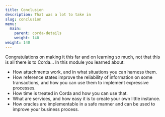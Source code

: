 ```yaml
---
title: Conclusion
description: That was a lot to take in
slug: conclusion
menu:
  main:
    parent: corda-details
    weight: 140  
weight: 140
---
```


Congratulations on making it this far and on learning so much, not that this is all there is to Corda... In this module you learned about:

* How attachments work, and in what situations you can harness them.
* How reference states improve the reliability of information on some transactions, and how you can use them to implement expressive processes.
* How time is treated in Corda and how you can use that.
* What are services, and how easy it is to create your own little instance.
* How oracles are implementable in a safe manner and can be used to improve your business process.
